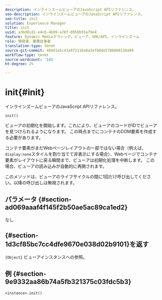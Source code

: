 ```yaml
---
description: インラインズームビューアのJavaScript APIリファレンス。
seo-description: インラインズームビューアのJavaScript APIリファレンス。
seo-title: init
solution: Experience Manager
title: init
uuid: a3bd0cd1-e4cb-4b09-a78f-0958b55a79e4
feature: Dynamic Mediaクラシック，ビューア，SDK/API，インラインズーム
role: 開発者、業務従事者
translation-type: tm+mt
source-git-commit: 469d1a5c43a972116a8a2efb0de5708800130a99
workflow-type: tm+mt
source-wordcount: '141'
ht-degree: 2%

---
```



# init{#init}

インラインズームビューアのJavaScript APIリファレンス。

`init()`

ビューアの初期化を開始します。これにより、ビューアのコードがIDでビューアを見つけられるようになります。 この時点までにコンテナのDOM要素を作成する必要があります。

コンテナ要素がまだWebページレイアウトの一部ではない場合（例えば、`display:none`スタイルを割り当てて非表示にする場合）、Webページでコンテナ要素がレイアウトに戻る瞬間まで、ビューアは初期化処理を中断します。 この場合、ビューアの読み込みが自動的に再開されます。

このメソッドは、ビューアのライフサイクルの間に1回だけ呼び出してください。以降の呼び出しは無視されます。

## パラメータ {#section-ad069aaaf4f145f2b50ae5ac89ca1ed2}

なし

## {#section-1d3cf85bc7cc4dfe9670e038d02b9101}を返す

`{Object}` ビューアインスタンスへの参照。

## 例 {#section-9e9332aa86b74a5fb321375c03fdc5b3}

```
<instance>.init()
```

